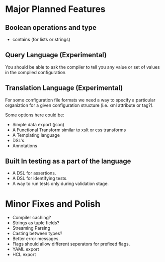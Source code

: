 # Major Planned Features

## Boolean operations and type

* contains (for lists or strings)

## Query Language (Experimental)

You should be able to ask the compiler to tell you any value or set of values in the
compiled configuration.

## Translation Language (Experimental)

For some configuration file formats we need a way to specify a particular
organiztion for a given configuration structure (i.e. xml attribute or tag?).

Some options here could be:

* Simple data export (json) 
* A Functional Transform similar to xslt or css transforms
* A Templating language
* DSL's
* Annotations

## Built In testing as a part of the language

* A DSL for assertions.
* A DSL for identifying tests.
* A way to run tests only during validation stage.

# Minor Fixes and Polish

* Compiler caching?
* Strings as tuple fields?
* Streaming Parsing
* Casting between types?
* Better error messages.
* Flags should allow different seperators for prefixed flags.
* YAML export
* HCL export